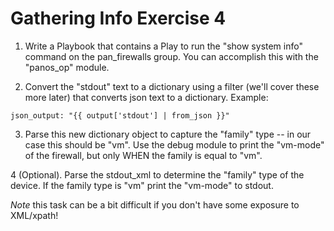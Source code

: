 # Gathering Info Exercise 4

1. Write a Playbook that contains a Play to run the "show system info" command on the pan_firewalls group. You can accomplish this with the "panos_op" module.

2. Convert the "stdout" text to a dictionary using a filter (we'll cover these more later) that converts json text to a dictionary. Example:

```
json_output: "{{ output['stdout'] | from_json }}"
```

3. Parse this new dictionary object to capture the "family" type -- in our case this should be "vm". Use the debug module to print the "vm-mode" of the firewall, but only WHEN the family is equal to "vm".

4 (Optional). Parse the stdout_xml to determine the "family" type of the device. If the family type is "vm" print the "vm-mode" to stdout.

*Note* this task can be a bit difficult if you don't have some exposure to XML/xpath!
